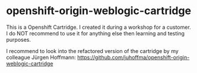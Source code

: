 # openshift-origin-weblogic-cartridge

This is a Openshift Cartridge. I created it during a workshop for a customer. I do NOT recommend to use it for anything else then learning and testing purposes. 

I recommend to look into the refactored version of the cartridge by my colleague Jürgen Hoffmann: https://github.com/juhoffma/openshift-origin-weblogic-cartridge
